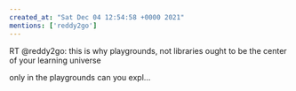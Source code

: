 ```yaml
---
created_at: "Sat Dec 04 12:54:58 +0000 2021"
mentions: ['reddy2go']
---
```


RT @reddy2go: this is why playgrounds, not libraries ought to be the center of your learning universe

only in the playgrounds can you expl…
